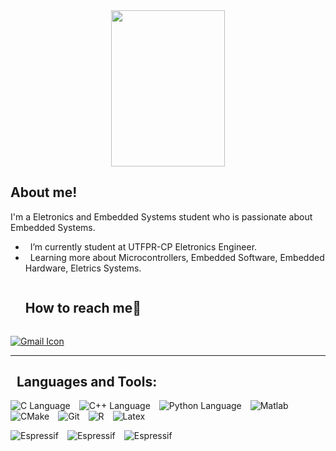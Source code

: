 <div align="center"><img src="https://github.com/Mo-Alsehli/Mo-Alsehli/assets/98949843/7b841857-16fb-422d-9297-be42e3eaf3a9" height = 250px width = 60%  /></div>

## About me!

<!--<img align="right" width = 250px height = 200px alt="Github" src="https://github.com/Mo-Alsehli/Mo-Alsehli/assets/98949843/92f233e8-fd56-4521-bc8e-b48fe669209a" /> -->

I'm a Eletronics and Embedded Systems student who is passionate about Embedded Systems.

-  &nbsp; I’m currently student at UTFPR-CP Eletronics Engineer.
-  &nbsp; Learning more about Microcontrollers, Embedded Software, Embedded Hardware, Eletrics Systems. 
  <!-- Connect with me -->
  <!--h2 without bottom border-->
  <div id="user-content-toc">
    <ul align="left">
      <summary><h2 style="display: inline-block">How to reach me🤝</h2></summary>
    </ul>
  <!--icons and links-->
  <p align="left">
  <!--<a href="https://www.linkedin.com/in/mohamed-magdi-4b209b218/" target="blank"><img align="center" src="https://user-images.githubusercontent.com/88904952/234979284-68c11d7f-1acc-4f0c-ac78-044e1037d7b0.png" alt="linkedin" height="50" width="50" /></a>-->
  <a href="mailto:marcelohaziel1@gmail.com"><img src="https://skillicons.dev/icons?i=gmail" alt="Gmail Icon" /></a>
  <!--<a href="discordapp.com/users/muhammed_mgdi" target="blank"><img align="center" src="https://user-images.githubusercontent.com/88904952/234982627-019fd336-6248-453c-9b05-97c13fd1d207.png" alt="discord" height="50" width="50" /></a>-->
  </p>
  </div>

---

<h2>  &nbsp; Languages and Tools:</h2>
  <p>
    <img src="https://skillicons.dev/icons?i=c" alt="C Language" style="display: inline-block; margin-right: 10px;" />
    <img src="https://skillicons.dev/icons?i=cpp" alt="C++ Language" style="display: inline-block; margin-right: 10px;" />
    <img src="https://skillicons.dev/icons?i=py" alt="Python Language" style="display: inline-block; margin-right: 10px;" />
    <img src="https://skillicons.dev/icons?i=matlab" alt="Matlab" style="display: inline-block; margin-right: 10px;" />
    <img src="https://skillicons.dev/icons?i=cmake" alt="CMake" style="display: inline-block; margin-right: 10px;" />
    <img src="https://skillicons.dev/icons?i=git" alt="Git" style="display: inline-block; margin-right: 10px;" />
    <img src="https://skillicons.dev/icons?i=r" alt="R" style="display: inline-block; margin-right: 10px;" />
    <img src="https://skillicons.dev/icons?i=latex" alt="Latex" style="display: inline-block; margin-right: 10px;" />
  </p>
  	
   <p>
    <img src="https://img.shields.io/badge/espressif-E7352C?style=for-the-badge&logo=espressif&logoColor=white" alt="Espressif" style="display: inline-block; margin-right: 10px;" />
    <img src="https://img.shields.io/badge/-Arduino-00979D?style=for-the-badge&logo=Arduino&logoColor=whit" alt="Espressif" style="display: inline-block; margin-right: 10px;" />
    <img src="https://img.shields.io/badge/Made%20with-Jupyter-orange?style=for-the-badge&logo=Jupyter" alt="Espressif" style="display: inline-block; margin-right: 10px;" />
  </p>

<br/>

</div>
